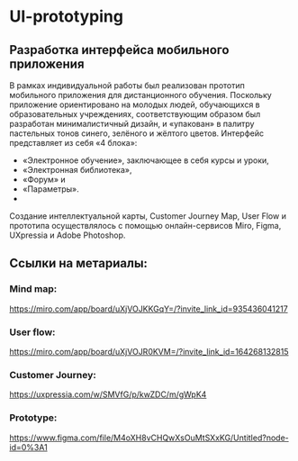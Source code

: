# UI-prototyping
## Разработка интерфейса мобильного приложения

В рамках индивидуальной работы был реализован прототип мобильного приложения для дистанционного обучения. 
Поскольку приложение ориентировано на молодых людей, обучающихся в образовательных учреждениях, соответствующим образом был разработан минималистичный дизайн, и «упакован» в палитру пастельных тонов синего, зелёного и жёлтого цветов. Интерфейс представляет из себя «4 блока»: 
- «Электронное обучение», заключающее в себя курсы и уроки,
- «Электронная библиотека»,
- «Форум» и
- «Параметры».
- 
Создание интеллектуальной карты, Customer Journey Map, User Flow  и прототипа осуществлялось с помощью онлайн-сервисов Miro, Figma, UXpressia и Adobe Photoshop.

## Ссылки на метариалы:
### Mind map:
https://miro.com/app/board/uXjVOJKKGqY=/?invite_link_id=935436041217

### User flow:
https://miro.com/app/board/uXjVOJR0KVM=/?invite_link_id=164268132815

### Customer Journey:
https://uxpressia.com/w/SMVfG/p/kwZDC/m/gWpK4

### Prototype:
https://www.figma.com/file/M4oXH8vCHQwXsOuMtSXxKG/Untitled?node-id=0%3A1
